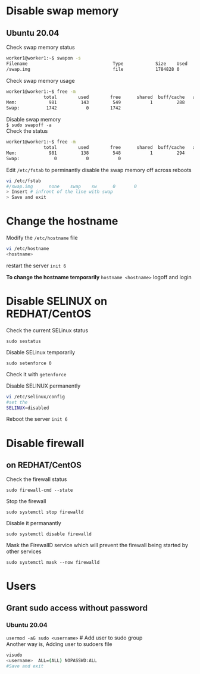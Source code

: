 # Disable swap memory
## Ubuntu 20.04
Check swap memory status
```sh
worker1@worker1:~$ swapon -s
Filename                                Type            Size    Used    Priority
/swap.img                               file            1784828 0       -2
```
Check swap memory usage
```sh
worker1@worker1:~$ free -m
              total        used        free      shared  buff/cache   available
Mem:            981         143         549           1         288         690
Swap:          1742           0        1742
```
Disable swap memory  
`$ sudo swapoff -a`  
Check the status  
```sh
worker1@worker1:~$ free -m
              total        used        free      shared  buff/cache   available
Mem:            981         138         548           1         294         695
Swap:             0           0           0
```
Edit `/etc/fstab` to perminantly disable the swap memory off across reboots
```sh
vi /etc/fstab
#/swap.img      none    swap    sw      0       0
> Insert # infront of the line with swap
> Save and exit
```
# Change the hostname
Modify the `/etc/hostname` file  
```sh
vi /etc/hostname
<hostname>
```
restart the server `init 6`  

**To change the hostname temporarily** 
`hostname <hostname>`
logoff and login

# Disable SELINUX on REDHAT/CentOS
Check the current SELinux status
```
sudo sestatus
```
Disable SELinux temporarily
```
sudo setenforce 0
```
Check it with `getenforce`  

Disable SELINUX permanently
```sh
vi /etc/selinux/config
#set the
SELINUX=disabled
```
Reboot the server `init 6`  
# Disable firewall
## on REDHAT/CentOS
Check the firewall status
```
sudo firewall-cmd --state
```
Stop the firewall
```
sudo systemctl stop firewalld
```
Disable it permanantly
```
sudo systemctl disable firewalld
```
Mask the FirewallD service which will prevent the firewall being started by other services
```
sudo systemctl mask --now firewalld
```

# Users
## Grant sudo access without password
### Ubuntu 20.04
`usermod -aG sudo <username>` # Add user to sudo group  
Another way is, Adding user to sudoers file
```sh
visudo
<username>  ALL=(ALL) NOPASSWD:ALL
#Save and exit
```
